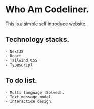 # Who Am Codeliner.

This is a simple self introduce website.

## Technology stacks.

    - NextJS
    - React
    - Tailwind CSS
    - Typescript

## To do list.

    - Multi language (Solved).
    - Text message modal.
    - Interactice design.
